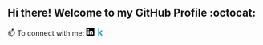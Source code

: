 ## Hi there! Welcome to my GitHub Profile :octocat: 

<!--
I have a foundation in Computer Science with research interest in Natural Language Processing, Machine Learning and any intersection of these fields. I am passionate about contributing to research in language understanding and representation, especially for under-represented languages.

I like to work on projects with real-life implications and actively involve myself in all the stages of ML workflow - from data exploration and analysis, modeling and implementation, to model deployment in the production environment. This allows me to gain new insights in data and improve my analytical as well as technical skills. 
-->

📫 To connect with me:
[![Linkedin][1.2]][1] [![Kaggle][2.2]][2]

[1.2]: https://github.com/wchowdhu/wchowdhu/blob/main/linkedin.png (Linkedin icon without padding)
[2.2]: https://github.com/wchowdhu/wchowdhu/blob/main/kaggle.png (Kaggle icon without padding)

[1]: https://www.linkedin.com/in/wasifa-chowdhury
[2]: https://www.kaggle.com/wchowdhu

<!--
**wchowdhu/wchowdhu** is a ✨ _special_ ✨ repository because its `README.md` (this file) appears on your GitHub profile.

Here are some ideas to get you started:

- 🔭 I’m currently working on ...
- 🌱 I’m currently learning ...
- 👯 I’m looking to collaborate on ...
- 🤔 I’m looking for help with ...
- 💬 Ask me about ...
- 📫 How to reach me: ...
- 😄 Pronouns: ...
- ⚡ Fun fact: ...
-->
